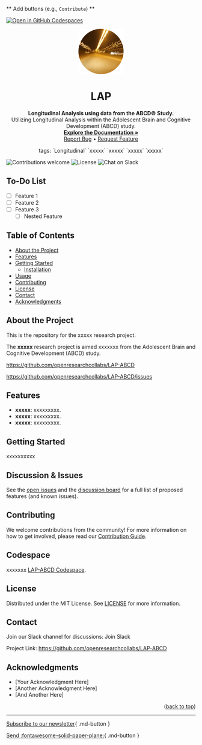 ** Add buttons (e.g., `Contribute`) **

<a name="readme-top"></a>

[![Open in GitHub Codespaces](https://github.com/codespaces/badge.svg)](https://codespaces.new/openresearchcollabs/midFEMA?quickstart=1)

<p align="center">
  <a href="https://github.com/openresearchcollabs/LAP-ABCD">
    <img src="img/lights.png" alt="Logo" width="120" height="120"/>
  </a>
</p>

<h1 align="center">LAP</h1>

<p align="center">
  <strong>Longitudinal Analysis using data from the ABCD© Study.</strong>
  <br />
  Utilizing Longitudinal Analysis within the Adolescent Brain and Cognitive Development (ABCD) study.
  <br />
  <a href="https://github.com/openresearchcollabs/LAP-ABCD"><strong>Explore the Documentation »</strong></a>
  <br />
  <a href="https://github.com/openresearchcollabs/LAP-ABCD/issues">Report Bug</a> •
  <a href="https://github.com/openresearchcollabs/LAP-ABCD/issues">Request Feature</a>
</p>

<p align="center">
tags: `Longitudinal` `xxxxx` `xxxxx` `xxxxx` `xxxxx`
</p>

![Contributions welcome](https://img.shields.io/badge/contributions-welcome-brightgreen.svg)
![License](https://img.shields.io/badge/license-MIT-blue.svg)
![Chat on Slack](https://img.shields.io/badge/chat-on%20slack-yellow.svg)

## To-Do List

- [ ] Feature 1
- [ ] Feature 2
- [ ] Feature 3
    - [ ] Nested Feature

## Table of Contents
- [About the Project](#about-the-project)
- [Features](#features)
- [Getting Started](#getting-started)
  - [Installation](#installation)
- [Usage](#usage)
- [Contributing](#contributing)
- [License](#license)
- [Contact](#contact)
- [Acknowledgments](#acknowledgments)

## About the Project

This is the repository for the xxxxx research project. 

The **xxxxx** research project is aimed xxxxxxx from the Adolescent Brain and Cognitive Development (ABCD) study.

https://github.com/openresearchcollabs/LAP-ABCD

https://github.com/openresearchcollabs/LAP-ABCD/issues

## Features

- **xxxxx**: xxxxxxxxx.
- **xxxxx**: xxxxxxxxx.
- **xxxxx**: xxxxxxxxx.

## Getting Started
xxxxxxxxxx

## Discussion & Issues
See the [open issues](https://github.com/github_username/repo_name/issues) and the [discussion board](https://github.com/github_username/repo_name/discussion) for a full list of proposed features (and known issues).

## Contributing
We welcome contributions from the community! For more information on how to get involved, please read our [Contribution Guide](/docs/Contributing.md).

## Codespace
xxxxxxx [LAP-ABCD Codespace](/docs/Codespaces-Setup.md). 

## License
Distributed under the MIT License. See [LICENSE](/docs/LICENSE) for more information.

## Contact
Join our Slack channel for discussions: Join Slack

Project Link: https://github.com/openresearchcollabs/LAP-ABCD

## Acknowledgments
- [Your Acknowledgment Here]
- [Another Acknowledgment Here]
- [And Another Here]

<p align="right">(<a href="#readme-top">back to top</a>)</p>


-----

[Subscribe to our newsletter](#){ .md-button }

[Send :fontawesome-solid-paper-plane:](#){ .md-button }





